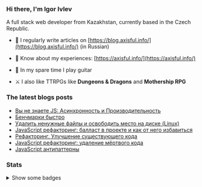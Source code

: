 ### Hi there, I'm Igor Ivlev

A full stack web developer from Kazakhstan, currently based in the Czech Republic.


+ 📝 I regularly write articles on [https://blog.axisful.info/](https://blog.axisful.info/) (in Russian)

+ 📄 Know about my experiences: [https://axisful.info/](https://axisful.info/)

+ 🎸 In my spare time I play guitar 

+ ⚔️ I also like TTRPGs like __Dungeons & Dragons__ and __Mothership RPG__


### The latest blogs posts
<!-- BLOG-POST-LIST:START -->
- [Вы не знаете JS: Асинхронность и Производительность](https://blog.axisful.info/books-reviews/you-dont-know-js-async-optimization)
- [Бенчмарки быстро](https://blog.axisful.info/snippets/benchmarks)
- [Удалить ненужные файлы и освободить место на диске (Linux)](https://blog.axisful.info/snippets/linux-find-remove-unused-files)
- [JavaScript рефакторинг: балласт в проекте и как от него избавиться](https://blog.axisful.info/webdev/javascript-remove-dead-weight)
- [Рефакторинг. Улучшение существующего кода](https://blog.axisful.info/books-reviews/refactoring-js)
- [JavaScript рефакторинг: удаление мёртвого кода](https://blog.axisful.info/webdev/javascript-remove-dead-code)
- [JavaScript антипаттерны](https://blog.axisful.info/webdev/javascript-antipatterns)
<!-- BLOG-POST-LIST:END -->


### Stats

<details>
<summary>Show some badges</summary>

<img src="https://github-readme-stats.vercel.app/api/top-langs?username=8kto&show_icons=true&locale=en&layout=compact" alt="8kto's languages" />

<br />
<img src="https://github-readme-stats.vercel.app/api?username=8kto&show_icons=true&locale=en&count_private=true&layout=compact&hide=stars,contribs" alt="8kto's GitHub stats" />

<br />
<img src="https://github-readme-streak-stats.herokuapp.com/?user=8kto&layout=compact" alt="8kto's GitHub stats" />

</details>
